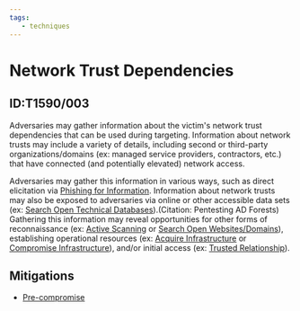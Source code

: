 ```yaml
---
tags:
   - techniques
---
```

# Network Trust Dependencies
## ID:T1590/003
Adversaries may gather information about the victim's network trust dependencies that can be used during targeting. Information about network trusts may include a variety of details, including second or third-party organizations/domains (ex: managed service providers, contractors, etc.) that have connected (and potentially elevated) network access.

Adversaries may gather this information in various ways, such as direct elicitation via [Phishing for Information](/mitre/techniques/T1598). Information about network trusts may also be exposed to adversaries via online or other accessible data sets (ex: [Search Open Technical Databases](/mitre/techniques/T1596)).(Citation: Pentesting AD Forests) Gathering this information may reveal opportunities for other forms of reconnaissance (ex: [Active Scanning](/mitre/techniques/T1595) or [Search Open Websites/Domains](/mitre/techniques/T1593)), establishing operational resources (ex: [Acquire Infrastructure](/mitre/techniques/T1583) or [Compromise Infrastructure](/mitre/techniques/T1584)), and/or initial access (ex: [Trusted Relationship](/mitre/techniques/T1199)).
## Mitigations
* [Pre-compromise](/mitre/mitigations/M1056)
